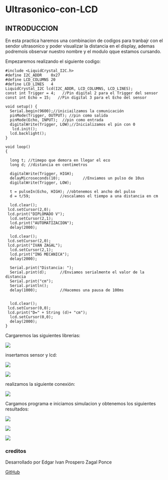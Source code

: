 # Ultrasonico-con-LCD

## INTRODUCCION

En esta practica haremos una combinacion de codigos para tranbajr con el sendor ultrasonico y poder visualizar la distancia en el display, ademas podremois observar nuestro nombre y el modulo qque estamos cursando.

Empezaremos realizando el siguiente codigo:

```
#include <LiquidCrystal_I2C.h>
#define I2C_ADDR    0x27
#define LCD_COLUMNS 20
#define LCD_LINES   4
LiquidCrystal_I2C lcd(I2C_ADDR, LCD_COLUMNS, LCD_LINES);
const int Trigger = 4;   //Pin digital 2 para el Trigger del sensor
const int Echo = 15;   //Pin digital 3 para el Echo del sensor

void setup() {
  Serial.begin(9600);//iniciailzamos la comunicación
  pinMode(Trigger, OUTPUT); //pin como salida
  pinMode(Echo, INPUT);  //pin como entrada
  digitalWrite(Trigger, LOW);//Inicializamos el pin con 0
   lcd.init();
  lcd.backlight();
}

void loop()
{

  long t; //timepo que demora en llegar el eco
  long d; //distancia en centimetros

  digitalWrite(Trigger, HIGH);
  delayMicroseconds(10);          //Enviamos un pulso de 10us
  digitalWrite(Trigger, LOW);
  
  t = pulseIn(Echo, HIGH); //obtenemos el ancho del pulso
  d = t/59;             //escalamos el tiempo a una distancia en cm
  
  lcd.clear();
 lcd.setCursor(2,0);
 lcd.print("DIPLOMADO V");
  lcd.setCursor(2,1);
  lcd.print("AUTOMATIZACION");
  delay(2000);

  lcd.clear();
 lcd.setCursor(2,0);
 lcd.print("IVAN ZAGAL");
  lcd.setCursor(2,1);
  lcd.print("ING MECANICA");
  delay(2000);

  Serial.print("Distancia: ");
  Serial.print(d);      //Enviamos serialmente el valor de la distancia
  Serial.print("cm");
  Serial.println();
  delay(1000);          //Hacemos una pausa de 100ms


  lcd.clear();
 lcd.setCursor(0,0);
 lcd.print("D=" + String (d)+ "cm");
  lcd.setCursor(0,0);
  delay(2000);
}
 ```
Cargaremos las siguientes librerias:

![](https://github.com/IVANZAGAL996/Ultrasonico-con-LCD/blob/main/librerias%203.PNG)

insertamos sensor y lcd:

![](https://github.com/IVANZAGAL996/Ultrasonico-con-LCD/blob/main/sensor%203.PNG)

![](https://github.com/IVANZAGAL996/Ultrasonico-con-LCD/blob/main/lcd3.PNG)

realizamos la siguiente conexión:

![](https://github.com/IVANZAGAL996/Ultrasonico-con-LCD/blob/main/conexion%203.PNG)

Cargamos programa e iniciamos simulacion y obtenemos los siguientes resultados:

![](https://github.com/IVANZAGAL996/Ultrasonico-con-LCD/blob/main/r11.PNG)

![](https://github.com/IVANZAGAL996/Ultrasonico-con-LCD/blob/main/r22.PNG)

![](https://github.com/IVANZAGAL996/Ultrasonico-con-LCD/blob/main/r33.PNG)

### creditos

Desarrollado por Edgar Ivan Prospero Zagal Ponce

[GitHub]()





